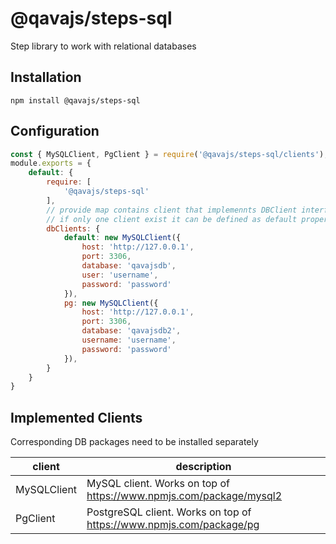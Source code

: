 # @qavajs/steps-sql
Step library to work with relational databases

## Installation
`npm install @qavajs/steps-sql`

## Configuration
```javascript
const { MySQLClient, PgClient } = require('@qavajs/steps-sql/clients');
module.exports = {
    default: {
        require: [
            '@qavajs/steps-sql'
        ],
        // provide map contains client that implemennts DBClient interface
        // if only one client exist it can be defined as default property
        dbClients: {
            default: new MySQLClient({
                host: 'http://127.0.0.1',
                port: 3306,
                database: 'qavajsdb',
                user: 'username',
                password: 'password'
            }),
            pg: new MySQLClient({
                host: 'http://127.0.0.1',
                port: 3306,
                database: 'qavajsdb2',
                username: 'username',
                password: 'password'
            }),
        }
    }
}
```

## Implemented Clients
Corresponding DB packages need to be installed separately

| client      | description                                                         |
|-------------|---------------------------------------------------------------------|
| MySQLClient | MySQL client. Works on top of https://www.npmjs.com/package/mysql2  |
| PgClient    | PostgreSQL client. Works on top of https://www.npmjs.com/package/pg |

